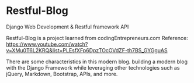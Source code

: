 # Restful-Blog
Django Web Development &amp; Restful framework API

Restful-Blog is a project learned from codingEntrepreneurs.com
Reference: https://www.youtube.com/watch?v=XMu0T6L2KRQ&list=PLEsfXFp6DpzTOcOVdZF-th7BS_GYGguAS

There are some characteristics in this modern blog.
building a modern blog with the Django Framework while leveraging other technologies such as jQuery, Markdown, Bootstrap, APIs, and more.
